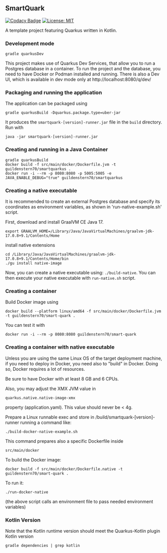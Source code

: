 ## SmartQuark

[![Codacy Badge](https://app.codacy.com/project/badge/Grade/8b6c1766de094783827f508e9aedf355)](https://www.codacy.com/gh/guildenstern70/SmartQuark/dashboard?utm_source=github.com&amp;utm_medium=referral&amp;utm_content=guildenstern70/SmartQuark&amp;utm_campaign=Badge_Grade)
[![License: MIT](https://img.shields.io/badge/License-MIT-yellow.svg)](https://opensource.org/licenses/MIT)

A template project featuring Quarkus written in Kotlin.

### Development mode

    gradle quarkusDev

This project makes use of Quarkus Dev Services, that allow you to run a Postgres database in a container.
To run the project and the database, you need to have Docker or Podman installed and running.
There is also a Dev UI, which is available in dev mode only at http://localhost:8080/q/dev/

### Packaging and running the application

The application can be packaged using 

    gradle quarkusBuild -Dquarkus.package.type=uber-jar

It produces the `smartquark-[version]-runner.jar` file in the `build` directory. Run with

    java -jar smartquark-[version]-runner.jar

### Creating and running in a Java Container

    gradle quarkusBuild
    docker build -f src/main/docker/Dockerfile.jvm -t guildenstern70/smartquarkus .
    docker run -i --rm -p 8080:8080 -p 5005:5005 -e JAVA_ENABLE_DEBUG="true" guildenstern70/smartquarkus

### Creating a native executable

It is recommended to create an 
external Postgres database and specify its coordinates as environment variables, as shown
in 'run-native-example.sh' script. 

First, download and install GraalVM CE Java 17.

    export GRAALVM_HOME=/Library/Java/JavaVirtualMachines/graalvm-jdk-17.0.8+9.1/Contents/Home

install native extensions

    cd /Library/Java/JavaVirtualMachines/graalvm-jdk-17.0.8+9.1/Contents/Home/bin
    ./gu install native-image

Now, you can create a native executable using: `./build-native`.
You can then execute your native executable with `run-native.sh` script.

### Creating a container 

Build Docker image using

    docker build --platform linux/amd64 -f src/main/docker/Dockerfile.jvm -t guildenstern70/smart-quark .

You can test it with

    docker run -i --rm -p 8080:8080 guildenstern70/smart-quark

### Creating a container with native executable

Unless you are using the same Linux OS of the target deployment machine, if you need to
deploy in Docker, you need also to "build" in Docker. Doing so, Docker requires a lot of resources.

Be sure to have Docker with at least 8 GB and 6 CPUs.

Also, you may adjust the XMX JVM value in 

    quarkus.native.native-image-xmx

property (application.yaml). This value should never be < 4g.

Prepare a Linux runnable exec and store in /build/smartquark-[version]-runner running a command
like:

    ./build-docker-native-example.sh

This command prepares also a specific Dockerfile inside 

    src/main/docker

To build the Docker image:
 
    docker build -f src/main/docker/Dockerfile.native -t guildenstern70/smart-quark .

To run it:

    ./run-docker-native

(the above script calls an environment file to pass needed environment variables)

### Kotlin Version

Note that the Kotlin runtime version should meet the Quarkus-Kotlin plugin Kotlin version

    gradle dependencies | grep kotlin

